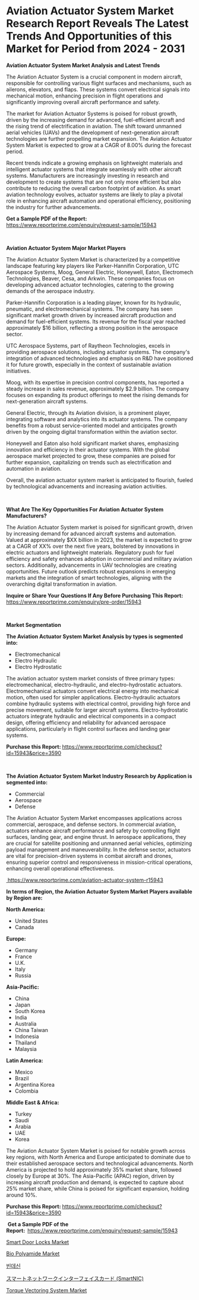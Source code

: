 <p><h1>Aviation Actuator System Market Research Report Reveals The Latest Trends And Opportunities of this Market for Period from 2024 - 2031</h1></p><p><strong>Aviation Actuator System Market Analysis and Latest Trends</strong></p>
<p><p>The Aviation Actuator System is a crucial component in modern aircraft, responsible for controlling various flight surfaces and mechanisms, such as ailerons, elevators, and flaps. These systems convert electrical signals into mechanical motion, enhancing precision in flight operations and significantly improving overall aircraft performance and safety.</p><p>The market for Aviation Actuator Systems is poised for robust growth, driven by the increasing demand for advanced, fuel-efficient aircraft and the rising trend of electrification in aviation. The shift toward unmanned aerial vehicles (UAVs) and the development of next-generation aircraft technologies are further propelling market expansion. The Aviation Actuator System Market is expected to grow at a CAGR of 8.00% during the forecast period. </p><p>Recent trends indicate a growing emphasis on lightweight materials and intelligent actuator systems that integrate seamlessly with other aircraft systems. Manufacturers are increasingly investing in research and development to create systems that are not only more efficient but also contribute to reducing the overall carbon footprint of aviation. As smart aviation technology evolves, actuator systems are likely to play a pivotal role in enhancing aircraft automation and operational efficiency, positioning the industry for further advancements.</p></p>
<p><strong>Get a Sample PDF of the Report:&nbsp;</strong> <a href="https://www.reportprime.com/enquiry/request-sample/15943">https://www.reportprime.com/enquiry/request-sample/15943</a></p>
<p>&nbsp;</p>
<p><strong>Aviation Actuator System Major Market Players</strong></p>
<p><p>The Aviation Actuator System Market is characterized by a competitive landscape featuring key players like Parker-Hannifin Corporation, UTC Aerospace Systems, Moog, General Electric, Honeywell, Eaton, Electromech Technologies, Beaver, Cesa, and Arkwin. These companies focus on developing advanced actuator technologies, catering to the growing demands of the aerospace industry.</p><p>Parker-Hannifin Corporation is a leading player, known for its hydraulic, pneumatic, and electromechanical systems. The company has seen significant market growth driven by increased aircraft production and demand for fuel-efficient systems. Its revenue for the fiscal year reached approximately $16 billion, reflecting a strong position in the aerospace sector.</p><p>UTC Aerospace Systems, part of Raytheon Technologies, excels in providing aerospace solutions, including actuator systems. The company's integration of advanced technologies and emphasis on R&D have positioned it for future growth, especially in the context of sustainable aviation initiatives.</p><p>Moog, with its expertise in precision control components, has reported a steady increase in sales revenue, approximately $2.9 billion. The company focuses on expanding its product offerings to meet the rising demands for next-generation aircraft systems.</p><p>General Electric, through its Aviation division, is a prominent player, integrating software and analytics into its actuator systems. The company benefits from a robust service-oriented model and anticipates growth driven by the ongoing digital transformation within the aviation sector.</p><p>Honeywell and Eaton also hold significant market shares, emphasizing innovation and efficiency in their actuator systems. With the global aerospace market projected to grow, these companies are poised for further expansion, capitalizing on trends such as electrification and automation in aviation. </p><p>Overall, the aviation actuator system market is anticipated to flourish, fueled by technological advancements and increasing aviation activities.</p></p>
<p>&nbsp;</p>
<p><strong>What Are The Key Opportunities For Aviation Actuator System Manufacturers?</strong></p>
<p><p>The Aviation Actuator System market is poised for significant growth, driven by increasing demand for advanced aircraft systems and automation. Valued at approximately $XX billion in 2023, the market is expected to grow at a CAGR of XX% over the next five years, bolstered by innovations in electric actuators and lightweight materials. Regulatory push for fuel efficiency and safety enhances adoption in commercial and military aviation sectors. Additionally, advancements in UAV technologies are creating opportunities. Future outlook predicts robust expansions in emerging markets and the integration of smart technologies, aligning with the overarching digital transformation in aviation.</p></p>
<p><strong>Inquire or Share Your Questions If Any Before Purchasing This Report:</strong> <a href="https://www.reportprime.com/enquiry/pre-order/15943">https://www.reportprime.com/enquiry/pre-order/15943</a></p>
<p>&nbsp;</p>
<p><strong>Market Segmentation</strong></p>
<p><strong>The Aviation Actuator System Market Analysis by types is segmented into:</strong></p>
<p><ul><li>Electromechanical</li><li>Electro Hydraulic</li><li>Electro Hydrostatic</li></ul></p>
<p><p>The aviation actuator system market consists of three primary types: electromechanical, electro-hydraulic, and electro-hydrostatic actuators. Electromechanical actuators convert electrical energy into mechanical motion, often used for simpler applications. Electro-hydraulic actuators combine hydraulic systems with electrical control, providing high force and precise movement, suitable for larger aircraft systems. Electro-hydrostatic actuators integrate hydraulic and electrical components in a compact design, offering efficiency and reliability for advanced aerospace applications, particularly in flight control surfaces and landing gear systems.</p></p>
<p><strong>Purchase this Report:&nbsp;</strong><a href="https://www.reportprime.com/checkout?id=15943&price=3590">https://www.reportprime.com/checkout?id=15943&price=3590</a></p>
<p>&nbsp;</p>
<p><strong>The Aviation Actuator System Market Industry Research by Application is segmented into:</strong></p>
<p><ul><li>Commercial</li><li>Aerospace</li><li>Defense</li></ul></p>
<p><p>The Aviation Actuator System Market encompasses applications across commercial, aerospace, and defense sectors. In commercial aviation, actuators enhance aircraft performance and safety by controlling flight surfaces, landing gear, and engine thrust. In aerospace applications, they are crucial for satellite positioning and unmanned aerial vehicles, optimizing payload management and maneuverability. In the defense sector, actuators are vital for precision-driven systems in combat aircraft and drones, ensuring superior control and responsiveness in mission-critical operations, enhancing overall operational effectiveness.</p></p>
<p><a href="https://www.reportprime.com/aviation-actuator-system-r15943">&nbsp;https://www.reportprime.com/aviation-actuator-system-r15943</a></p>
<p><strong>In terms of Region, the Aviation Actuator System Market Players available by Region are:</strong></p>
<p>
    <p> <strong> North America: </strong>
        <ul>
            <li>United States</li>
            <li>Canada</li>
        </ul>
        </p> 
    <p> <strong> Europe: </strong>
        <ul>
            <li>Germany</li>
            <li>France</li>
            <li>U.K.</li>
            <li>Italy</li>
            <li>Russia</li>
        </ul>
        </p> 
    <p> <strong> Asia-Pacific: </strong>
        <ul>
            <li>China</li>
            <li>Japan</li>
            <li>South Korea</li>
            <li>India</li>
            <li>Australia</li>
            <li>China Taiwan</li>
            <li>Indonesia</li>
            <li>Thailand</li>
            <li>Malaysia</li>
        </ul>
        </p> 
    <p> <strong> Latin America: </strong>
        <ul>
            <li>Mexico</li>
            <li>Brazil</li>
            <li>Argentina Korea</li>
            <li>Colombia</li>
        </ul>
        </p> 
    <p> <strong> Middle East & Africa: </strong>
        <ul>
            <li>Turkey</li>
            <li>Saudi</li>
            <li>Arabia</li>
            <li>UAE</li>
            <li>Korea</li>
        </ul>
    </p>
    </p>
<p><p>The Aviation Actuator System Market is poised for notable growth across key regions, with North America and Europe anticipated to dominate due to their established aerospace sectors and technological advancements. North America is projected to hold approximately 35% market share, followed closely by Europe at 30%. The Asia-Pacific (APAC) region, driven by increasing aircraft production and demand, is expected to capture about 25% market share, while China is poised for significant expansion, holding around 10%.</p></p>
<p><strong>Purchase this Report: </strong><a href="https://www.reportprime.com/checkout?id=15943&price=3590">https://www.reportprime.com/checkout?id=15943&price=3590</a></p>
<p>&nbsp;<strong>Get a Sample PDF of the Report:&nbsp;&nbsp;</strong><a href="https://www.reportprime.com/enquiry/request-sample/15943">https://www.reportprime.com/enquiry/request-sample/15943</a></p>
<p><strong></strong></p>
<p><p><a href="https://www.linkedin.com/pulse/in-depth-analysis-global-smart-door-locks-market-scope-its-ga1ae?trackingId=nvnZvxGKTcOwqbPFZVFLAA%3D%3D">Smart Door Locks Market</a></p><p><a href="https://medium.com/@evanarnold06/the-bio-polyamide-market-prioritizes-cost-control-and-efficiency-enhancement-5ae46109dd8e">Bio Polyamide Market</a></p><p><a href="https://medium.com/@steve.beardmore/vindesine-%EC%8B%9C%EC%9E%A5%EC%9D%80-%EC%96%B4%EB%96%BB%EA%B2%8C-%EB%B0%9C%EC%A0%84%ED%95%A0-%EA%B2%83%EC%9D%B8%EA%B0%80-2024%EB%85%84%EB%B6%80%ED%84%B0-2031%EB%85%84%EA%B9%8C%EC%A7%80%EC%9D%98-%EC%A3%BC%EC%9A%94-%EC%8B%9C%EC%9E%A5-%EB%8F%99%ED%96%A5-%EB%B0%8F-%EC%A7%80%EC%97%AD-%EC%97%AD%ED%95%99-561424692fdd">빈데신</a></p><p><a href="https://medium.com/@lindakreitz2023/smart-network-interface-card-smartnic-c48b9e65282f">スマートネットワークインターフェイスカード (SmartNIC)</a></p><p><a href="https://issuu.com/reportprime-2/docs/torque-vectoring-system-market-size_a01823146d4e7c">Torque Vectoring System Market</a></p></p>